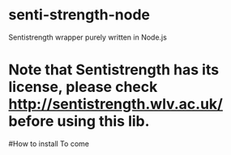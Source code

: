 # senti-strength-node
Sentistrength wrapper purely written in Node.js

# Note that Sentistrength has its license, please check http://sentistrength.wlv.ac.uk/ before using this lib.

#How to install 
To come
